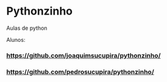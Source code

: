 # Pythonzinho
Aulas de python

Alunos:
### https://github.com/joaquimsucupira/pythonzinho/

### https://github.com/pedrosucupira/pythonzinho/

